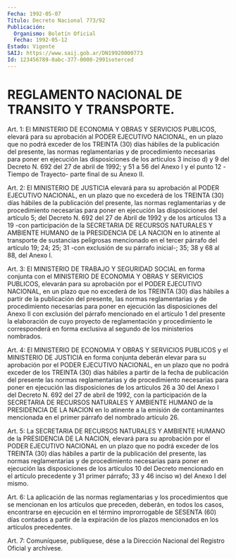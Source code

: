 ```yaml
---
Fecha: 1992-05-07
Título: Decreto Nacional 773/92
Publicación:
  Organismo: Boletín Oficial
  Fecha: 1992-05-12
Estado: Vigente
SAIJ: https://www.saij.gob.ar/DN19920000773
Id: 123456789-0abc-377-0000-2991soterced
---
```

# REGLAMENTO NACIONAL DE TRANSITO Y TRANSPORTE.

<a id="1"></a>
Art.  1: El MINISTERIO DE ECONOMIA Y OBRAS Y SERVICIOS PUBLICOS, elevará  para  su  aprobación  al PODER  EJECUTIVO  NACIONAL, en un plazo que no podrá exceder de los  TREINTA  (30) días hábiles de la publicación  del  presente,  las  normas  reglamentarias    y    de procedimiento  necesarias para poner en ejecución las disposiciones de los artículos 3 inciso d) y 9 del Decreto N. 692 del 27 de abril de 1992; y 51 a 56  del  Anexo I y el punto 12 -Tiempo de Trayecto- parte final de su Anexo II.

<a id="2"></a>
Art. 2: El MINISTERIO DE JUSTICIA elevará para su aprobación al PODER  EJECUTIVO  NACIONAL,  en  un  plazo  que  no excederá de los TREINTA  (30)  días  hábiles  de  la publicación del presente,  las normas reglamentarias y de procedimiento  necesarias  para poner en ejecución las disposiciones del artículo 5; del Decreto  N. 692 del 27  de  Abril de 1992 y de los artículos 13 a 19 -con participación de la SECRETARIA  DE  RECURSOS  NATURALES  Y  AMBIENTE HUMANO de la PRESIDENCIA  DE  LA  NACION  en  lo  atinente  al  transporte    de sustancias  peligrosas mencionado en el tercer párrafo del artículo 19; 24; 25; 31  -con  exclusión de su párrafo inicial-; 35; 38 y 68 al 88, del Anexo I.

<a id="3"></a>
Art.  3:  El MINISTERIO DE TRABAJO Y SEGURIDAD SOCIAL en forma conjunta  con  el  MINISTERIO  DE  ECONOMIA  Y  OBRAS  Y  SERVICIOS PUBLICOS, elevarán  para  su  aprobación  por  el  PODER  EJECUTIVO NACIONAL,  en  un  plazo  que  no excederá de los TREINTA (30) días hábiles  a  partir  de  la publicación  del  presente,  las  normas reglamentarias  y  de  procedimiento    necesarias  para  poner  en ejecución las disposiciones del Anexo II  con exclusión del párrafo mencionado  en el artículo 1 del presente la  elaboración  de  cuyo proyecto de reglamentación  y  procedimiento  le  corresponderá  en forma    exclusiva    al  segundo  de  los  ministerios  nombrados.

<a id="4"></a>
Art. 4: El MINISTERIO DE ECONOMIA Y OBRAS Y SERVICIOS PUBLICOS y el MINISTERIO  DE  JUSTICIA en forma conjunta deberán elevar para su aprobación por el PODER  EJECUTIVO  NACIONAL, en un plazo que no podrá  exceder  de los TREINTA (30) días hábiles  a  partir  de  la fecha de publicación  del  presente  las normas reglamentarias y de procedimiento necesarias para poner en  ejecución las disposiciones de los artículos 26 a 30 del Anexo I del  Decreto  N. 692 del 27 de abril  de  1992,  con la participación de la SECRETARIA DE RECURSOS NATURALES Y AMBIENTE  HUMANO  de  la PRESIDENCIA DE LA NACION en lo atinente  a la emisión de contaminantes  mencionada  en  el  primer párrafo del nombrado artículo 26.

<a id="5"></a>
Art.  5: La SECRETARIA DE RECURSOS NATURALES Y AMBIENTE HUMANO de la PRESIDENCIA  DE  LA NACION, elevará para su aprobación por el PODER EJECUTIVO NACIONAL  en  un  plazo que no podrá exceder de los TREINTA (30) días hábiles a partir  de la publicación del presente, las normas reglamentarias y de procedimiento  necesarias para poner en  ejecución  las disposiciones de los artículos  10  del  Decreto mencionado en el  artículo  precedente y 31 primer párrafo; 33 y 46 inciso w) del Anexo I del mismo.

<a id="6"></a>
Art.  6:  La  aplicación  de  las  normas reglamentarias y los procedimientos  que  se  mencionan en los artículos  que  preceden, deberán,  en  todos  los casos,  encontrarse  en  ejecución  en  el término improrrogable  de SESENTA (60) días contados a partir de la expiración de los plazos  mencionados en los artículos precedentes.

<a id="7"></a>
Art.  7: Comuníquese, publíquese, dése a la Dirección Nacional del Registro Oficial y archívese.